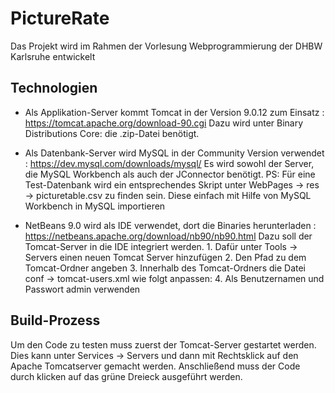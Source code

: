 # PictureRate

Das Projekt wird im Rahmen der Vorlesung Webprogrammierung der DHBW Karlsruhe entwickelt

## Technologien

-   Als Applikation-Server kommt Tomcat in der Version 9.0.12 zum Einsatz : https://tomcat.apache.org/download-90.cgi
    Dazu wird unter Binary Distributions Core: die .zip-Datei benötigt.

-   Als Datenbank-Server wird MySQL in der Community Version verwendet : https://dev.mysql.com/downloads/mysql/
    Es wird sowohl der Server, die MySQL Workbench als auch der JConnector benötigt.
    PS: Für eine Test-Datenbank wird ein entsprechendes Skript unter WebPages -> res -> picturetable.csv zu finden sein. Diese einfach mit     Hilfe von MySQL Workbench in MySQL importieren

-   NetBeans 9.0 wird als IDE verwendet, dort die Binaries herunterladen : https://netbeans.apache.org/download/nb90/nb90.html
    Dazu soll der Tomcat-Server in die IDE integriert werden. 
        1. Dafür unter Tools -> Servers einen neuen Tomcat Server hinzufügen
        2. Den Pfad zu dem Tomcat-Ordner angeben
        3. Innerhalb des Tomcat-Ordners die Datei conf -> tomcat-users.xml wie folgt anpassen:
        <role rolename="manager-gui"/>
        <role rolename="manager-script"/>
        <role rolename="manager-jmx"/>
        <role rolename="manager-status"/>
        <user username="admin" password="admin" roles="manager-gui, manager-jmx, manager-script, manager-status"/>
        4. Als Benutzernamen und Passwort admin verwenden

## Build-Prozess

Um den Code zu testen muss zuerst der Tomcat-Server gestartet werden. Dies kann unter Services -> Servers und dann mit Rechtsklick auf den Apache Tomcatserver gemacht werden.
Anschließend muss der Code durch klicken auf das grüne Dreieck ausgeführt werden.
